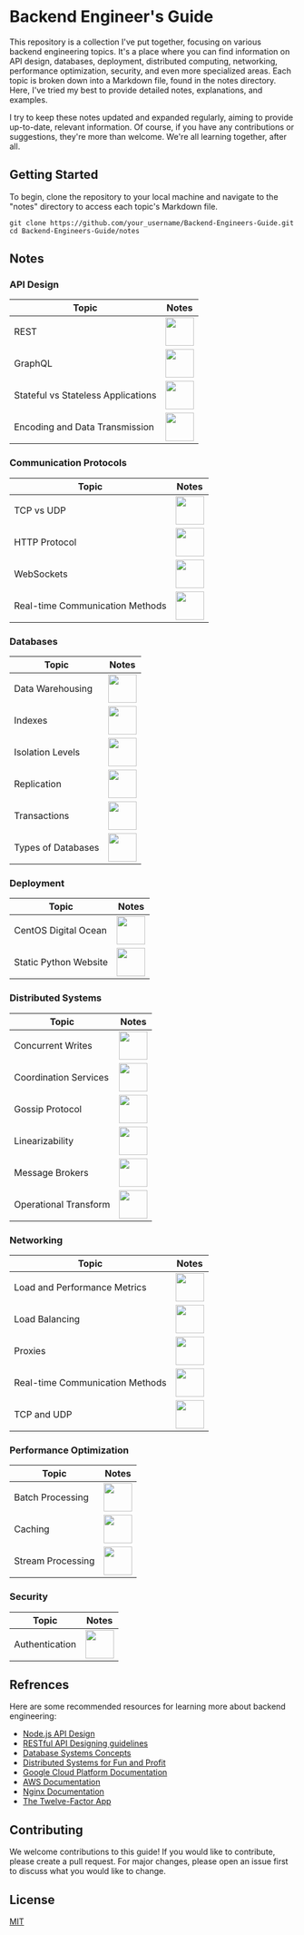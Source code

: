 # Backend Engineer's Guide

This repository is a collection I've put together, focusing on various backend engineering topics. It's a place where you can find information on API design, databases, deployment, distributed computing, networking, performance optimization, security, and even more specialized areas. Each topic is broken down into a Markdown file, found in the notes directory. Here, I've tried my best to provide detailed notes, explanations, and examples.

I try to keep these notes updated and expanded regularly, aiming to provide up-to-date, relevant information. Of course, if you have any contributions or suggestions, they're more than welcome. We're all learning together, after all.

## Getting Started

To begin, clone the repository to your local machine and navigate to the "notes" directory to access each topic's Markdown file.

```
git clone https://github.com/your_username/Backend-Engineers-Guide.git
cd Backend-Engineers-Guide/notes
```

## Notes

### API Design

| Topic                         | Notes                                                                                                     |
| ----------------------------- | --------------------------------------------------------------------------------------------------------- |
| REST                          | [<img src="https://img.icons8.com/color/344/markdown.png" height="50" />](https://github.com/djeada/Backend-Engineers-Guide/blob/main/notes/01_api_design/01_rest_framework.md)                   |
| GraphQL                          | [<img src="https://img.icons8.com/color/344/markdown.png" height="50" />](https://github.com/djeada/Backend-Engineers-Guide/blob/main/notes/01_api_design/02_graphql_framework.md)                   |
| Stateful vs Stateless Applications | [<img src="https://img.icons8.com/color/344/markdown.png" height="50" />](https://github.com/djeada/Backend-Engineers-Guide/blob/main/notes/01_api_design/03_stateful_vs_stateless.md)                   |
| Encoding and Data Transmission | [<img src="https://img.icons8.com/color/344/markdown.png" height="50" />](https://github.com/djeada/Backend-Engineers-Guide/blob/main/notes/01_api_design/04_encoding_and_data_transmission.md) |

### Communication Protocols

| Topic                         | Notes                                                                                                     |
| ----------------------------- | --------------------------------------------------------------------------------------------------------- |
| TCP vs UDP                        | [<img src="https://img.icons8.com/color/344/markdown.png" height="50" />](https://github.com/djeada/Backend-Engineers-Guide/blob/main/notes/02_communication_protocols/01_tcp_and_udp.md)                   |
| HTTP Protocol                          | [<img src="https://img.icons8.com/color/344/markdown.png" height="50" />](https://github.com/djeada/Backend-Engineers-Guide/blob/main/notes/02_communication_protocols/02_http_protocol.md)                   |
| WebSockets | [<img src="https://img.icons8.com/color/344/markdown.png" height="50" />](https://github.com/djeada/Backend-Engineers-Guide/blob/main/notes/02_communication_protocols/03_web_sockets.md)                   |
| Real-time Communication Methods | [<img src="https://img.icons8.com/color/344/markdown.png" height="50" />](https://github.com/djeada/Backend-Engineers-Guide/blob/main/notes/02_communication_protocols/04_real_time_communication_methods.md) |

### Databases

| Topic                    | Notes                                                                                                 |
| ------------------------ | ----------------------------------------------------------------------------------------------------- |
| Data Warehousing         | [<img src="https://img.icons8.com/color/344/markdown.png" height="50" />](https://github.com/djeada/Backend-Engineers-Guide/blob/main/notes/databases/data_warehousing.md) |
| Indexes                  | [<img src="https://img.icons8.com/color/344/markdown.png" height="50" />](https://github.com/djeada/Backend-Engineers-Guide/blob/main/notes/databases/indexes.md) |
| Isolation Levels         | [<img src="https://img.icons8.com/color/344/markdown.png" height="50" />](https://github.com/djeada/Backend-Engineers-Guide/blob/main/notes/databases/isolation_levels.md) |
| Replication              | [<img src="https://img.icons8.com/color/344/markdown.png" height="50" />](https://github.com/djeada/Backend-Engineers-Guide/blob/main/notes/databases/replication.md) |
| Transactions             | [<img src="https://img.icons8.com/color/344/markdown.png" height="50" />](https://github.com/djeada/Backend-Engineers-Guide/blob/main/notes/databases/transactions.md) |
| Types of Databases       | [<img src="https://img.icons8.com/color/344/markdown.png" height="50" />](https://github.com/djeada/Backend-Engineers-Guide/blob/main/notes/databases/types_of_databases.md) |

### Deployment

| Topic                    | Notes                                                                                          |
| ------------------------ | ---------------------------------------------------------------------------------------------- |
| CentOS Digital Ocean     | [<img src="https://img.icons8.com/color/344/markdown.png" height="50" />](https://github.com/djeada/Backend-Engineers-Guide/blob/main/notes/deployment/centos_digital_ocean.md) |
| Static Python Website    | [<img src="https://img.icons8.com/color/344/markdown.png" height="50" />](https://github.com/djeada/Backend-Engineers-Guide/blob/main/notes/deployment/static_python_website_netlify.md) |

### Distributed Systems

| Topic                    | Notes                                                                                     |
| ------------------------ | ----------------------------------------------------------------------------------------- |
| Concurrent Writes        | [<img src="https://img.icons8.com/color/344/markdown.png" height="50" />](https://github.com/djeada/Backend-Engineers-Guide/blob/main/notes/distributed_systems/concurrent_writes.md) |
| Coordination Services    | [<img src="https://img.icons8.com/color/344/markdown.png" height="50" />](https://github.com/djeada/Backend-Engineers-Guide/blob/main/notes/distributed_systems/coordination_services.md) |
| Gossip Protocol          | [<img src="https://img.icons8.com/color/344/markdown.png" height="50" />](https://github.com/djeada/Backend-Engineers-Guide/blob/main/notes/distributed_systems/gossip_protocol.md) |
| Linearizability          | [<img src="https://img.icons8.com/color/344/markdown.png" height="50" />](https://github.com/djeada/Backend-Engineers-Guide/blob/main/notes/distributed_systems/linearizability.md) |
| Message Brokers          | [<img src="https://img.icons8.com/color/344/markdown.png" height="50" />](https://github.com/djeada/Backend-Engineers-Guide/blob/main/notes/distributed_systems/message_brokers.md) |
| Operational Transform    | [<img src="https://img.icons8.com/color/344/markdown.png" height="50" />](https://github.com/djeada/Backend-Engineers-Guide/blob/main/notes/distributed_systems/operational_transform.md) |

### Networking

| Topic                    | Notes                                                                                        |
| ------------------------ | -------------------------------------------------------------------------------------------- |
| Load and Performance Metrics | [<img src="https://img.icons8.com/color/344/markdown.png" height="50" />](https://github.com/djeada/Backend-Engineers-Guide/blob/main/notes/networking/load_and_performance_metrics.md) |
| Load Balancing           | [<img src="https://img.icons8.com/color/344/markdown.png" height="50" />](https://github.com/djeada/Backend-Engineers-Guide/blob/main/notes/networking/load_balancing.md) |
| Proxies                  | [<img src="https://img.icons8.com/color/344/markdown.png" height="50" />](https://github.com/djeada/Backend-Engineers-Guide/blob/main/notes/networking/proxies.md) |
| Real-time Communication Methods | [<img src="https://img.icons8.com/color/344/markdown.png" height="50" />](https://github.com/djeada/Backend-Engineers-Guide/blob/main/notes/networking/real_time_communication_methods.md) |
| TCP and UDP              | [<img src="https://img.icons8.com/color/344/markdown.png" height="50" />](https://github.com/djeada/Backend-Engineers-Guide/blob/main/notes/networking/tcp_and_udp.md) |

### Performance Optimization

| Topic                    | Notes                                                                                       |
| ------------------------ | ------------------------------------------------------------------------------------------- |
| Batch Processing         | [<img src="https://img.icons8.com/color/344/markdown.png" height="50" />](https://github.com/djeada/Backend-Engineers-Guide/blob/main/notes/performance_optimization/batch_processing.md) |
| Caching                  | [<img src="https://img.icons8.com/color/344/markdown.png" height="50" />](https://github.com/djeada/Backend-Engineers-Guide/blob/main/notes/performance_optimization/caching.md) |
| Stream Processing        | [<img src="https://img.icons8.com/color/344/markdown.png" height="50" />](https://github.com/djeada/Backend-Engineers-Guide/blob/main/notes/performance_optimization/stream_processing.md) |

### Security

| Topic                    | Notes                                                                                   |
| ------------------------ | --------------------------------------------------------------------------------------- |
| Authentication           | [<img src="https://img.icons8.com/color/344/markdown.png" height="50" />](https://github.com/djeada/Backend-Engineers-Guide/blob/main/notes/security/auth.md) |

## Refrences

Here are some recommended resources for learning more about backend engineering:

* [Node.js API Design](https://www.cs.unb.ca/~bremner/teaching/cs2613/books/nodejs-api/)
* [RESTful API Designing guidelines](https://restfulapi.net/)
* [Database Systems Concepts](https://www.db-book.com/)
* [Distributed Systems for Fun and Profit](http://book.mixu.net/distsys/)
* [Google Cloud Platform Documentation](https://cloud.google.com/docs)
* [AWS Documentation](https://aws.amazon.com/documentation/)
* [Nginx Documentation](https://nginx.org/en/docs/)
* [The Twelve-Factor App](https://12factor.net/)

## Contributing
We welcome contributions to this guide! If you would like to contribute, please create a pull request. For major changes, please open an issue first to discuss what you would like to change.

## License
[MIT](https://choosealicense.com/licenses/mit/)
